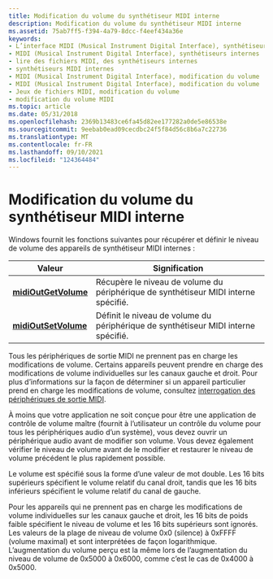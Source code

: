 ```yaml
---
title: Modification du volume du synthétiseur MIDI interne
description: Modification du volume du synthétiseur MIDI interne
ms.assetid: 75ab7ff5-f394-4a79-8dcc-f4eef434a36e
keywords:
- L’interface MIDI (Musical Instrument Digital Interface), synthétiseurs internes
- MIDI (Musical Instrument Digital Interface), synthétiseurs internes
- lire des fichiers MIDI, des synthétiseurs internes
- synthétiseurs MIDI internes
- MIDI (Musical Instrument Digital Interface), modification du volume
- MIDI (Musical Instrument Digital Interface), modification du volume
- Jeux de fichiers MIDI, modification du volume
- modification du volume MIDI
ms.topic: article
ms.date: 05/31/2018
ms.openlocfilehash: 2369b13483ce6fa45d82ee177282a0de5e86538e
ms.sourcegitcommit: 9eebab0ead09cecdbc24f5f84d56c8b6a7c22736
ms.translationtype: MT
ms.contentlocale: fr-FR
ms.lasthandoff: 09/10/2021
ms.locfileid: "124364484"
---
```

# <a name="changing-internal-midi-synthesizer-volume"></a>Modification du volume du synthétiseur MIDI interne

Windows fournit les fonctions suivantes pour récupérer et définir le niveau de volume des appareils de synthétiseur MIDI internes :



| Valeur                                        | Signification                                                                       |
|----------------------------------------------|-------------------------------------------------------------------------------|
| [**midiOutGetVolume**](/windows/win32/api/mmeapi/nf-mmeapi-midioutgetvolume) | Récupère le niveau de volume du périphérique de synthétiseur MIDI interne spécifié. |
| [**midiOutSetVolume**](/windows/win32/api/mmeapi/nf-mmeapi-midioutsetvolume) | Définit le niveau de volume du périphérique de synthétiseur MIDI interne spécifié.      |



 

Tous les périphériques de sortie MIDI ne prennent pas en charge les modifications de volume. Certains appareils peuvent prendre en charge des modifications de volume individuelles sur les canaux gauche et droit. Pour plus d’informations sur la façon de déterminer si un appareil particulier prend en charge les modifications de volume, consultez [interrogation des périphériques de sortie MIDI](querying-midi-output-devices.md).

À moins que votre application ne soit conçue pour être une application de contrôle de volume maître (fournit à l’utilisateur un contrôle du volume pour tous les périphériques audio d’un système), vous devez ouvrir un périphérique audio avant de modifier son volume. Vous devez également vérifier le niveau de volume avant de le modifier et restaurer le niveau de volume précédent le plus rapidement possible.

Le volume est spécifié sous la forme d’une valeur de mot double. Les 16 bits supérieurs spécifient le volume relatif du canal droit, tandis que les 16 bits inférieurs spécifient le volume relatif du canal de gauche.

Pour les appareils qui ne prennent pas en charge les modifications de volume individuelles sur les canaux gauche et droit, les 16 bits de poids faible spécifient le niveau de volume et les 16 bits supérieurs sont ignorés. Les valeurs de la plage de niveau de volume 0x0 (silence) à 0xFFFF (volume maximal) et sont interprétées de façon logarithmique. L’augmentation du volume perçu est la même lors de l’augmentation du niveau de volume de 0x5000 à 0x6000, comme c’est le cas de 0x4000 à 0x5000.

 

 